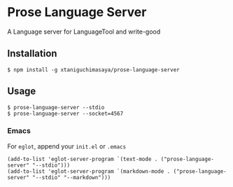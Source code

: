 # Prose Language Server
A Language server for LanguageTool and write-good

## Installation

```shell
$ npm install -g xtaniguchimasaya/prose-language-server
```

## Usage

```shell
$ prose-language-server --stdio
$ prose-language-server --socket=4567
```

### Emacs

For `eglot`, append your `init.el` or `.emacs`

```emacs-lisp
(add-to-list 'eglot-server-program `(text-mode . ("prose-language-server" "--stdio")))
(add-to-list 'eglot-server-program `(markdown-mode . ("prose-language-server" "--stdio" "--markdown")))
```
